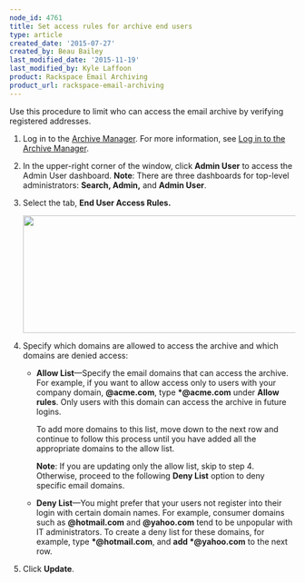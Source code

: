 ```yaml
---
node_id: 4761
title: Set access rules for archive end users
type: article
created_date: '2015-07-27'
created_by: Beau Bailey
last_modified_date: '2015-11-19'
last_modified_by: Kyle Laffoon
product: Rackspace Email Archiving
product_url: rackspace-email-archiving
---
```


Use this procedure to limit who can access the email archive by
verifying registered addresses.

1.  Log in to the [Archive
    Manager](https://cp.rackspace.com/Login.aspx?ReturnUrl=%2f).
    For more information, see [Log in to the Archive
    Manager](/how-to/log-in-to-the-archive-manager).

2.  In the upper-right corner of the window, click **Admin User** to
    access the Admin User dashboard.
    **Note**: There are three dashboards for top-level
    administrators:  **Search, Admin,** and **Admin User**.

3.  Select the tab, **End User Access Rules.**

    <img src="https://8026b2e3760e2433679c-fffceaebb8c6ee053c935e8915a3fbe7.ssl.cf2.rackcdn.com/field/image/Screen%20Shot%202015-08-27%20at%2011.34.43%20AM.png" width="551" height="207" />

4.  Specify which domains are allowed to access the archive and which
    domains are denied access:

    -   **Allow List**&mdash;Specify the email domains that can access
        the archive. For example,  if you want to allow access only to
        users with your company domain, **@acme.com**, type
        **\*@acme.com** under **Allow rules**. Only users with this
        domain can access the archive in future logins.

        To add more domains to this list, move down to the next row and
        continue to follow this process until you have added all the
        appropriate domains to the allow list.

        **Note**:  If you are updating only the allow list, skip to step
        4.  Otherwise, proceed to the following **Deny List** option to
        deny specific email domains.

    -   **Deny List**&mdash;You might prefer that your users not register into
        their login with certain domain names. For example, consumer
        domains such as **@hotmail.com** and **@yahoo.com** tend to be
        unpopular with IT administrators. To create a deny list for
        these domains, for example, type **\*@hotmail.com**, and **add
        \*@yahoo.com** to the next row.


5.  Click **Update**.


